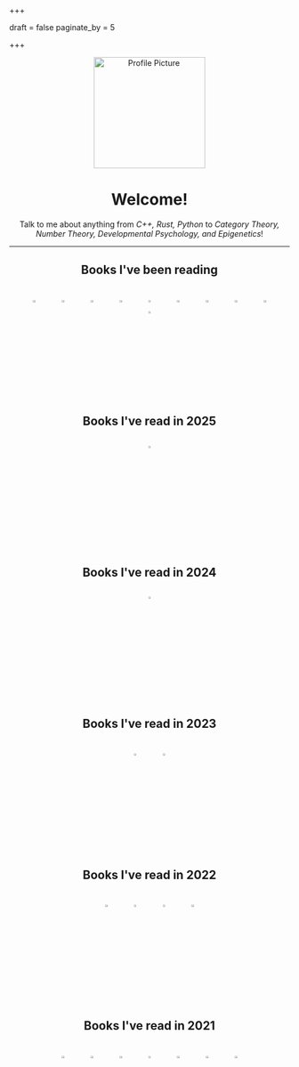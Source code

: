 +++

draft = false
paginate_by = 5

+++

<center><img src="images/profile.jpg" alt="Profile Picture" width="200"/>

# Welcome!


Talk to me about anything from *C++, Rust, Python* to  *Category Theory, Number Theory, Developmental Psychology, and Epigenetics*!


***

<!-- ## Books I've read in <script>document.write(new Date().getFullYear())</script> -->

<style>
.table-wrapper {
  overflow-y: scroll;
  width: 95%;
  height: 200px;
    p {
        img{
            width: 10%;
            height: 10%;
        }
    }
}

</style>

## Books I've been reading
<div class="table-wrapper" markdown="block">
<reading-books>

[![thumbnail of Book of Proof](images/books/9.jpg)](https://isbnsearch.org/isbn/9780989472128)
[![thumbnail of Category Theory for Programmers](images/books/7.jpg)](https://isbnsearch.org/isbn/9780464825081)
[![thumbnail of Crashed](images/books/1.jpg)](https://isbnsearch.org/isbn/670024937)
[![thumbnail of Giovanni's Room](images/books/24.jpg)](https://isbnsearch.org/isbn/9781721307852)
[![thumbnail of Point And Line To Plane](images/books/21.jpg)](https://isbnsearch.org/isbn/9781614275466)
[![thumbnail of Programming in Haskell](images/books/10.jpg)](https://isbnsearch.org/isbn/1316626229)
[![thumbnail of The Anatomy of Fascism (Allen Lane History)](images/books/6.jpg)](https://isbnsearch.org/isbn/141014326)
[![thumbnail of The Pragmatic Programmer](images/books/22.jpg)](https://isbnsearch.org/isbn/9780135957059)
[![thumbnail of The Way of Z](images/books/4.jpg)](https://isbnsearch.org/isbn/9780521550413)
[![thumbnail of This Way for the Gas, Ladies and Gentlemen](images/books/8.jpg)](https://isbnsearch.org/isbn/140041141)

</reading-books>
</div>




## Books I've read in 2025
<div class="table-wrapper" markdown="block" id="2025">
<books>

[![thumbnail of We Have Always Lived in the Castle](images/books/23.jpg)](https://isbnsearch.org/isbn/9781441734297)

</books>
</div>


## Books I've read in 2024
<div class="table-wrapper" markdown="block" id="2024">
<books>

[![thumbnail of The World For Sale](images/books/2.jpg)](https://isbnsearch.org/isbn/None)

</books>
</div>

## Books I've read in 2023
<div class="table-wrapper" markdown="block" id="2023">
<books>

[![thumbnail of Taxtopia](images/books/3.jpg)](https://isbnsearch.org/isbn/1800960891)
[![thumbnail of The origin of consciousness in the breakdown of the bicameral mind](images/books/11.jpg)](https://isbnsearch.org/isbn/9780713912548)

</books>
</div>


## Books I've read in 2022

<div class="table-wrapper" markdown="block" id="2022">
<books>


[![thumbnail of 97 Things Every Programmer Should Know](http://books.google.com/books/content?id=qNvGwAEACAAJ&printsec=frontcover&img=1&zoom=1&source=gbs_api)](http://books.google.co.uk/books?id=qNvGwAEACAAJ&dq=9780596809485&hl=&source=gbs_api)
[![thumbnail of Stories of Your Life and Others](http://books.google.com/books/content?id=aj3XAwAAQBAJ&printsec=frontcover&img=1&zoom=1&edge=curl&source=gbs_api)](https://play.google.com/store/books/details?id=aj3XAwAAQBAJ&source=gbs_api)
[![thumbnail of The Dawn of Everything](http://books.google.com/books/content?id=X8gZEAAAQBAJ&printsec=frontcover&img=1&zoom=1&edge=curl&source=gbs_api)](https://play.google.com/store/books/details?id=X8gZEAAAQBAJ&source=gbs_api)
[![thumbnail of The God of Small Things](http://books.google.com/books/content?id=IUf0AgAAQBAJ&printsec=frontcover&img=1&zoom=1&edge=curl&source=gbs_api)](http://books.google.co.uk/books?id=IUf0AgAAQBAJ&dq=god%2Bof%2Bsmall%2Bthings&hl=&source=gbs_api)

</books>

</div>

## Books I've read in 2021

<div class="table-wrapper" markdown="block" id="2021">
<books>

[![thumbnail of A Tour of C++](http://books.google.com/books/content?id=EXfcAAAAQBAJ&printsec=frontcover&img=1&zoom=1&edge=curl&source=gbs_api)](https://play.google.com/store/books/details?id=EXfcAAAAQBAJ&source=gbs_api)
[![thumbnail of Anthro-Vision](http://books.google.com/books/content?id=up0tEAAAQBAJ&printsec=frontcover&img=1&zoom=1&edge=curl&source=gbs_api)](http://books.google.co.uk/books?id=up0tEAAAQBAJ&dq=9781847942876&hl=&source=gbs_api)
[![thumbnail of Effective Modern C++](http://books.google.com/books/content?id=rjhIBQAAQBAJ&printsec=frontcover&img=1&zoom=1&edge=curl&source=gbs_api)](http://books.google.co.uk/books?id=rjhIBQAAQBAJ&dq=9781491903995&hl=&source=gbs_api)
[![thumbnail of Fear and Loathing in Las Vegas (Harper Perennial Modern Classics)](http://books.google.com/books/content?id=oqqFBAAAQBAJ&printsec=frontcover&img=1&zoom=1&edge=curl&source=gbs_api)](https://play.google.com/store/books/details?id=oqqFBAAAQBAJ&source=gbs_api)
[![thumbnail of Just for Fun](http://books.google.com/books/content?id=Q3aIPwAACAAJ&printsec=frontcover&img=1&zoom=1&source=gbs_api)](http://books.google.co.uk/books?id=Q3aIPwAACAAJ&dq=9781587991516&hl=&source=gbs_api)
[![thumbnail of On Anarchism](http://books.google.com/books/content?id=sDomngEACAAJ&printsec=frontcover&img=1&zoom=1&source=gbs_api)](http://books.google.co.uk/books?id=sDomngEACAAJ&dq=9780241969601&hl=&source=gbs_api)
[![thumbnail of The Cathedral & the Bazaar](http://books.google.com/books/content?id=xkpMxwEACAAJ&printsec=frontcover&img=1&zoom=1&source=gbs_api)](http://books.google.co.uk/books?id=xkpMxwEACAAJ&dq=9780596001087&hl=&source=gbs_api)

</books>

</div>

</center>


